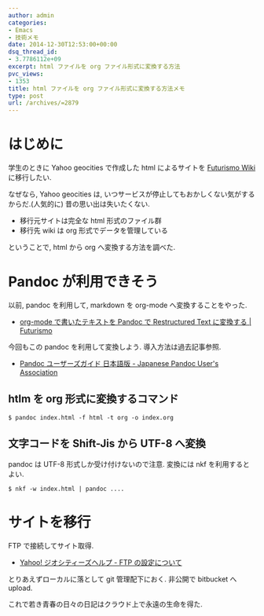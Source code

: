 ```yaml
---
author: admin
categories:
- Emacs
- 技術メモ
date: 2014-12-30T12:53:00+00:00
dsq_thread_id:
- 3.7786112e+09
excerpt: html ファイルを org ファイル形式に変換する方法
pvc_views:
- 1353
title: html ファイルを org ファイル形式に変換する方法メモ
type: post
url: /archives/=2879
---
```


はじめに
========

学生のときに Yahoo geocities で作成した html によるサイトを [Futurismo
Wiki](https://futurismo.biz/dokuwiki/doku.php) に移行したい.

なぜなら, Yahoo geocities は,
いつサービスが停止してもおかしくない気がするからだ.(人気的に)
昔の思い出は失いたくない.

-   移行元サイトは完全な html 形式のファイル群
-   移行先 wiki は org 形式でデータを管理している

ということで, html から org へ変換する方法を調べた.

Pandoc が利用できそう
=====================

以前, pandoc を利用して, markdown を org-mode へ変換することをやった.

-   [org-mode で書いたテキストを Pandoc で Restructured Text に変換する
    | Futurismo](https://futurismo.biz/archives/2403)

今回もこの pandoc を利用して変換しよう. 導入方法は過去記事参照.

-   [Pandoc ユーザーズガイド 日本語版 - Japanese Pandoc User's
    Association](http://sky-y.github.io/site-pandoc-jp/users-guide/)

htlm を org 形式に変換するコマンド
----------------------------------

``` {.bash}
$ pandoc index.html -f html -t org -o index.org
```

文字コードを Shift-Jis から UTF-8 へ変換
----------------------------------------

pandoc は UTF-8 形式しか受け付けないので注意. 変換には nkf
を利用するとよい.

``` {.bash}
$ nkf -w index.html | pandoc ....
```

サイトを移行
============

FTP で接続してサイト取得.

-   [Yahoo! ジオシティーズヘルプ - FTP
    の設定について](http://www.yahoo-help.jp/app/answers/detail/p/549/a_id/42377/~/ftp%E3%81%AE%E8%A8%AD%E5%AE%9A%E3%81%AB%E3%81%A4%E3%81%84%E3%81%A6)

とりあえずローカルに落として git 管理配下におく. 非公開で bitbucket へ
upload.

これで若き青春の日々の日記はクラウド上で永遠の生命を得た.
